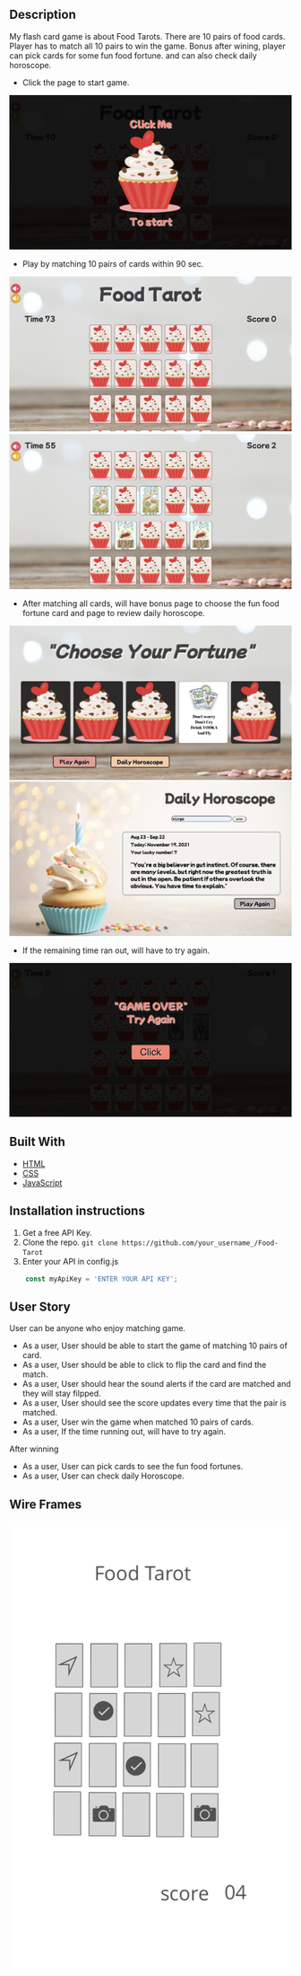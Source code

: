## Description
My flash card game is about Food Tarots. There are 10 pairs of food cards. Player has to match all 10 pairs to win the game. Bonus after wining, player can pick cards for some fun food fortune. and can also check daily horoscope.

- Click the page to start game.

![start page](images/start0.jpeg)


- Play by matching 10 pairs of cards within 90 sec.

![Page Match](images/start1.jpeg)
![Page Match](images/start2.jpeg)


- After matching all cards, will have bonus page to choose the fun food fortune card and page to review daily horoscope.

![Page Match](images/start3.jpeg)
![Page Match](images/start4.jpeg)


- If the remaining time ran out, will have to try again.

![Page Match](images/start5.jpeg)


## Built With
- [HTML](#html)
- [CSS](#css)
- [JavaScript](#javascript)

## Installation instructions
1. Get a free API Key.
2. Clone the repo.
`git clone https://github.com/your_username_/Food-Tarot`
3. Enter your API in config.js
````javascript
    const myApiKey = 'ENTER YOUR API KEY';
````

## User Story
User can be anyone who enjoy matching game.

- As a user, User should be able to start the game of matching 10 pairs of card.
- As a user, User should be able to click to flip the card and find the match.
- As a user, User should hear the sound alerts if the card are matched and they will stay filpped.
- As a user, User should see the score updates every time that the pair is matched.
- As a user, User win the game when matched 10 pairs of cards.
- As a user, If the time running out, will have to try again.

After winning

- As a user, User can pick cards to see the fun food fortunes.
- As a user, User can check daily Horoscope.

## Wire Frames
![Wire frames](images/wireframes.jpeg)


